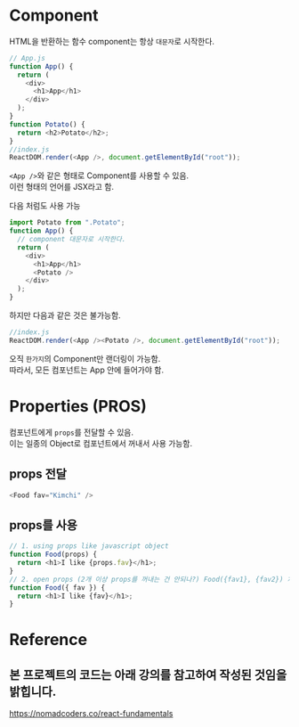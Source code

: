 # Component

HTML을 반환하는 함수
component는 항상 `대문자`로 시작한다.

```javascript
// App.js
function App() {
  return (
    <div>
      <h1>App</h1>
    </div>
  );
}
function Potato() {
  return <h2>Potato</h2>;
}
//index.js
ReactDOM.render(<App />, document.getElementById("root"));
```

`<App />`와 같은 형태로 Component를 사용할 수 있음.  
이런 형태의 언어를 JSX라고 함.

다음 처럼도 사용 가능

```javascript
import Potato from ".Potato";
function App() {
  // component 대문자로 시작한다.
  return (
    <div>
      <h1>App</h1>
      <Potato />
    </div>
  );
}
```

하지만 다음과 같은 것은 불가능함.

```javascript
//index.js
ReactDOM.render(<App /><Potato />, document.getElementById("root"));
```

오직 `한가지`의 Component만 랜더링이 가능함.  
따라서, 모든 컴포넌트는 App 안에 들어가야 함.

# Properties (PROS)

컴포넌트에게 `props`를 전달할 수 있음.  
이는 일종의 Object로 컴포넌트에서 꺼내서 사용 가능함.

## props 전달

```javascript
<Food fav="Kimchi" />
```

## props를 사용

```javascript
// 1. using props like javascript object
function Food(props) {
  return <h1>I like {props.fav}</h1>;
}
// 2. open props (2개 이상 props를 꺼내는 건 안되나?) Food({fav1}, {fav2}) 처럼 ㅠㅠ
function Food({ fav }) {
  return <h1>I like {fav}</h1>;
}
```

# Reference

## 본 프로젝트의 코드는 아래 강의를 참고하여 작성된 것임을 밝힙니다.

https://nomadcoders.co/react-fundamentals
